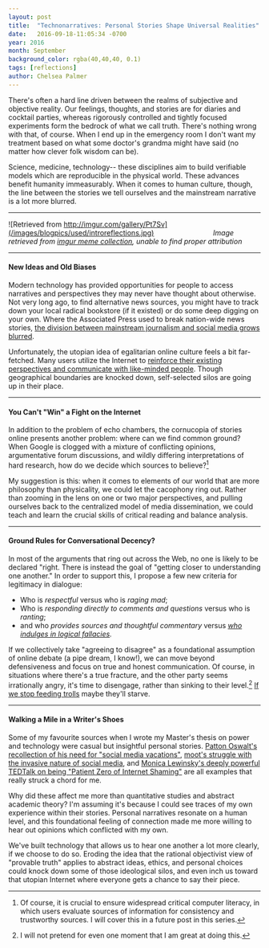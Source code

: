 ```yaml
---
layout: post
title:  "Technonarratives: Personal Stories Shape Universal Realities"
date:   2016-09-18-11:05:34 -0700
year: 2016
month: September
background_color: rgba(40,40,40, 0.1)
tags: [reflections]
author: Chelsea Palmer
---
```


There's often a hard line driven between the realms of subjective and objective reality. Our feelings, thoughts, and stories are for diaries and cocktail parties, whereas rigorously controlled and tightly focused experiments form the bedrock of what we call truth. There's nothing wrong with that, of course. When I end up in the emergency room I don't want my treatment based on what some doctor's grandma might have said (no matter how clever folk wisdom can be). 

Science, medicine, technology-- these disciplines aim to build verifiable models which are reproducible in the physical world. These advances benefit humanity immeasurably. When it comes to human culture, though, the line between the stories we tell ourselves and the mainstream narrative is a lot more blurred.

---

![Retrieved from http://imgur.com/gallery/Pt7Sv](/images/blogpics/used/introreflections.jpg)
&nbsp;&nbsp;&nbsp;&nbsp;&nbsp;&nbsp;&nbsp;&nbsp;&nbsp;&nbsp;&nbsp;&nbsp;&nbsp;&nbsp;&nbsp;&nbsp;&nbsp;&nbsp;&nbsp;&nbsp;&nbsp;&nbsp;&nbsp;&nbsp;&nbsp;&nbsp;&nbsp;&nbsp; *Image retrieved from [imgur meme collection](http://imgur.com/gallery/Pt7Sv), unable to find proper attribution*

---

#### New Ideas and Old Biases

Modern technology has provided opportunities for people to access narratives and perspectives they may never have thought about otherwise. Not very long ago, to find alternative news sources, you might have to track down your local radical bookstore (if it existed) or do some deep digging on your own. Where the Associated Press used to break nation-wide news stories, [the division between mainstream journalism and social media grows blurred](http://www.inquiriesjournal.com/articles/202/2/the-social-media-revolution-exploring-the-impact-on-journalism-and-news-media-organizations). 

Unfortunately, the utopian idea of egalitarian online culture feels a bit far-fetched. Many users utilize the Internet to [reinforce their existing perspectives and communicate with like-minded people](https://web.archive.org/web/20160402055432/http://bigthink.com/ideafeed/how-social-media-have-created-echo-chambers-for-ideas). Though geographical boundaries are knocked down, self-selected silos are going up in their place.

---

#### You Can't "Win" a Fight on the Internet

In addition to the problem of echo chambers, the cornucopia of stories online presents another problem: where can we find common ground? When Google is clogged with a mixture of conflicting opinions, argumentative forum discussions, and wildly differing interpretations of hard research, how do we decide which sources to believe?[^1]


My suggestion is this: when it comes to elements of our world that are more philosophy than physicality, we could let the cacophony ring out. Rather than zooming in the lens on one or two major perspectives, and pulling ourselves back to the centralized model of media dissemination, we could teach and learn the crucial skills of critical reading and balance analysis. 

---

#### Ground Rules for Conversational Decency?

In most of the arguments that ring out across the Web, no one is likely to be declared "right. There is instead the goal of "getting closer to understanding one another." In order to support this, I propose a few new criteria for legitimacy in dialogue: 

* Who is *respectful* versus who is *raging mad*; 
* Who is *responding directly to comments and questions* versus who is *ranting*; 
* and who *provides sources and thoughtful commentary* versus *[who indulges in logical fallacies](https://yourlogicalfallacyis.com/).*

If we collectively take "agreeing to disagree" as a foundational assumption of online debate (a pipe dream, I know!), we can move beyond defensiveness and focus on true and honest communication. Of course, in situations where there's a true fracture, and the other party seems irrationally angry, it's time to disengage, rather than sinking to their level.[^2] [If we stop feeding trolls](https://www.technologyreview.com/s/533561/the-cost-of-trolling/) maybe they'll starve.

---

#### Walking a Mile in a Writer's Shoes

Some of my favourite sources when I wrote my Master's thesis on power and technology were casual but insightful personal stories. [Patton Oswalt's recollection of his need for "social media vacations"](https://web.archive.org/web/20140828111855/http://time.com/3194138/patton-oswalt-quit-twitter-fast-summer/), [moot's struggle with the invasive nature of social media](https://web.archive.org/web/20140907043847/http://chrishateswriting.com/post/91377582198/social-media), and [Monica Lewinsky's deeply powerful TEDTalk on being "Patient Zero of Internet Shaming"](https://www.ted.com/talks/monica_lewinsky_the_price_of_shame?language=en) are all examples that really struck a chord for me. 

Why did these affect me more than quantitative studies and abstract academic theory? I'm assuming it's because I could see traces of my own experience within their stories. Personal narratives resonate on a human level, and this foundational feeling of connection made me more willing to hear out opinions which conflicted with my own. 

We've built technology that allows us to hear one another a lot more clearly, if we choose to do so. Eroding the idea that the rational objectivist view of "provable truth" applies to abstract ideas, ethics, and personal choices could knock down some of those ideological silos, and even inch us toward that utopian Internet where everyone gets a chance to say their piece.

[^1]: Of course, it is crucial to ensure widespread critical computer literacy, in which users evaluate sources of information for consistency and trustworthy sources. I will cover this in a future post in this series.

[^2]: I will not pretend for even one moment that I am great at doing this.